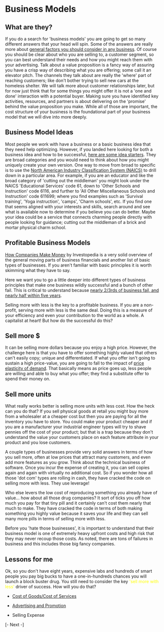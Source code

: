 
# Business Models

## What are they?

If you do a search for 'business models' you are going to get so many different answers that your head will spin.   Some of the answers are really more about [general factors you should consider in any business](https://www.sbdc.duq.edu/Blog-Item-What-is-Business-Model-Canvas).   Of course you should be clear about who you are selling to, a customer segment, so you can best understand their needs and how you might reach them with your advertising.   Talk about a value proposition is a fancy way of assuring you have a crisp way of describing what you are offering; some call it an elevator pitch.  The channels they talk about are really the 'where' part of reaching customers; like don't bother trying to sell new cars at the homeless shelter.  We will talk more about customer relationships later, but for now just think that for some things you might offer it is not a 'one and done' interaction with a potential buyer.   Making sure you have identified key activities, resources, and partners is about delivering on the 'promise' behind the value proposition you make.  While all of those are important, the cost structure of your business is the foundational part of your business model that we will dive into more deeply.

## Business Model Ideas

Most people we work with have a business or a basic business idea that they need help optimizing.  However, if you landed here looking for both a business idea and how to be successful, [here are some idea starters](https://simplicable.com/new/business-models).  They are broad categories and you would need to think about how you might uniquely create your own version.   One way to move from broad to specific is to use the [North American Industry Classification System (NAICS)](https://www.census.gov/naics/) to drill down in a particular area.  For example, if you are an educator and like the broad category of 'cutting out the middleman' you might look under the NAICS 'Educational Services' code 61,  down to 'Other Schools and Instruction' code 6116, and further to 'All Other Miscellaneous Schools and Instruction' code 611699; where you find examples such as 'Survival training', 'Yoga instruction', 'camps', 'Charm schools', etc.   If you find one that seems aligned with your interests and skills, search around and see what is available now to determine if you believe you can do better.   Maybe your idea could be a service that connects charming people directly with people looking for guidance; cutting out the middleman of a brick and mortar physical charm school.

## Profitable Business Models

[How Companies Make Money](https://www.investopedia.com/terms/b/businessmodel.asp) by Investopedia is a very solid overview of the general moving parts of business financials and another list of basic types of businesses.  If you aren't familiar with basic principles it is worth skimming what they have to say.  

Here we want you to go a little deeper into different types of business principles that make one business wildly successful and a bunch of other fail.  This is critical to understand because [nearly 2/3rds of business fail, and nearly half within five years](https://www.lendingtree.com/business/small/failure-rate/).

Selling more with less is the key to a profitable business.  If you are a non-profit, serving more with less is the same deal.   Doing this is a measure of your efficiency and even your contribution to the world as a whole.  A capitalist at heart!   But how do the successful do this?

## Sell more $

It can be selling more dollars because you enjoy a high price.  However, the challenge here is that you have to offer something highly valued that others can't easily copy; unique and differentiated.   If what you offer isn't going to sustain a high price-value, you are going to fall to the impact of [price elasticity of demand](https://en.wikipedia.org/wiki/Price_elasticity_of_demand).  That basically means as price goes up, less people are willing and able to buy what you offer; they find a substitute offer to spend their money on. 

## Sell more units

What really works better is selling more units with less cost.  How the heck can you do that?  If you sell physical goods at retail you might buy more from a wholesaler at a cheaper cost but then you are paying for all the inventory you have to store.  You could make your product cheaper and if you are a manufacturer your industrial engineer types will try to shave pennies off the cost of your product; but that is a trap because they don't understand the value your customers place on each feature attribute in your product and you lose customers.  

A couple types of businesses provide very solid answers in terms of how you sell more, often at low prices that attract many customers, and even add more features as you grow.  Think about the technical business of software.  Once you incur the expense of creating it, you can sell copies again and again with virtually no additional cost.  So if you wonder how all those 'dot com' types are rolling in cash, they have cracked the code on selling more with less.  They use leverage!

Who else levers the low cost of reproducing something you already have of value... how about all those drug companies?  It sort of ticks you off how much you pay for that tiny pill and it certainly can't cost them nearly that much to make.  They have cracked the code in terms of both making something you highly value because it saves your life and they can sell many more pills in terms of selling more with less.

Before you 'hate those businesses', it is important to understand that their business model is one of extremely heavy upfront costs and high risk that they may never recoup those costs.  As noted, there are tons of failures in business and this includes those big fancy companies.  

## Lessons for me

Ok, so you don't have eight years, expensive labs and hundreds of smart people you pay big bucks to have a one-in-hundreds chances you will launch a block buster drug.  You still need to consider the key <font color=yellow>'sell more with less'</font> driver of success.  How will you do that?

- [Cost of Goods/Cost of Services](../business/cogs.md)

- [Advertising and Promotion](../business/adpromo.md)

- Selling Expense



[- Next -]
